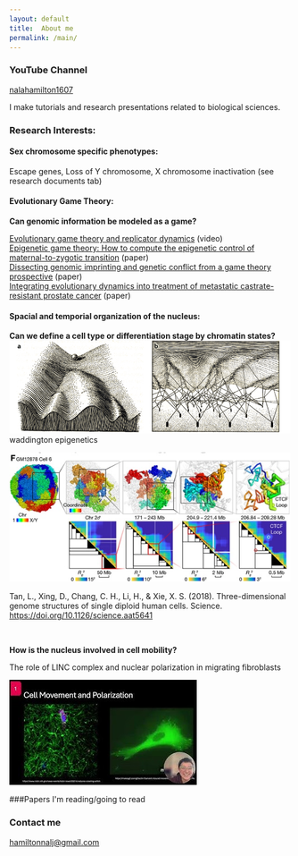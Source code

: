```yaml
---
layout: default
title:  About me
permalink: /main/
---
```


### YouTube Channel
[nalahamilton1607](https://www.youtube.com/channel/UCDNVgS1O-37Fzl20FiNgb2g)


I make tutorials and research presentations related to biological sciences.

### Research Interests:

#### Sex chromosome specific phenotypes: 
Escape genes, Loss of Y chromosome, X chromosome inactivation
(see research documents tab)

#### Evolutionary Game Theory: 
**Can genomic information be modeled as a game?**

[Evolutionary game theory and replicator dynamics](https://www.youtube.com/watch?v=Xp7BAIyQxKE)
(video)
<br>
[Epigenetic game theory: How to compute the epigenetic control of maternal-to-zygotic transition](https://www.sciencedirect.com/science/article/abs/pii/S157106451630135X)
(paper)
<br>
[Dissecting genomic imprinting and genetic conflict from a game theory prospective](https://pubmed.ncbi.nlm.nih.gov/28159530/)
(paper)
<br>
[Integrating evolutionary dynamics into treatment of metastatic castrate-resistant prostate cancer](https://www.nature.com/articles/s41467-017-01968-5)
(paper)



#### Spacial and temporial organization of the nucleus: 
**Can we define a cell type or differentiation stage by chromatin states?**
<br>
<img src="/images/Waddington_epigenetics.png" alt="drawing" width="700"/>
waddington epigenetics

![Fig f in Tan et al. 2028](/images/Sunney.jpg)


Tan, L., Xing, D., Chang, C. H., Li, H., & Xie, X. S. (2018). Three-dimensional genome structures of single diploid human cells. Science. https://doi.org/10.1126/science.aat5641

<br>

**How is the nucleus involved in cell mobility?**


The role of LINC complex and nuclear polarization in migrating fibroblasts


[![The role of LINC complex and nuclear polarization in migrating fibroblasts](/images/hqdefault.jpg)](https://www.youtube.com/watch?v=cS5sKqZt71o&t=6s)

###Papers I'm reading/going to read

### Contact me
[hamiltonnalj@gmail.com](mailto:hamiltonnalj@gmail.com)

<br>
<br>
<br>





